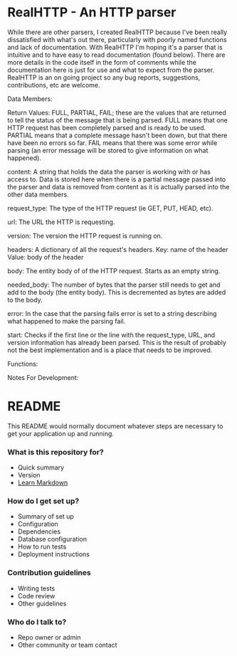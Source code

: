 # RealHTTP - An HTTP parser

While there are other parsers, I created RealHTTP because I've been really dissatisfied with what's out there, particularly with poorly named functions and lack of documentation. With RealHTTP I'm hoping it's a parser that is intuitive and to have easy to read documentation (found below). There are more details in the code itself in the form of comments while the documentation here is just for use and what to expect from the parser. RealHTTP is an on going project so any bug reports, suggestions, contributions, etc are welcome.

Data Members:

Return Values: FULL, PARTIAL, FAIL; these are the values that are returned to tell the status of the message that is being parsed. FULL means that one HTTP request has been completely parsed and is ready to be used. PARTIAL means that a complete message hasn't been down, but that there have been no errors so far. FAIL means that there was some error while parsing (an error message will be stored to give information on what happened). 

content: A string that holds the data the parser is working with or has access to. Data is stored here when there is a partial message passed into the parser and data is removed from content as it is actually parsed into the other data members.

request_type: The type of the HTTP request (ie GET, PUT, HEAD, etc).

url: The URL the HTTP is requesting.

version: The version the HTTP request is running on.

headers: A dictionary of all the request's headers. Key: name of the header   Value: body of the header

body: The entity body of of the HTTP request. Starts as an empty string.

needed_body: The number of bytes that the parser still needs to get and add to the body (the entity body). This is decremented as bytes are added to the body.

error: In the case that the parsing fails error is set to a string describing what happened to make the parsing fail.

start: Checks if the first line or the line with the request_type, URL, and version information has already been parsed. This is the result of probably not the best implementation and is a place that needs to be improved.


Functions:


Notes For Development:

# README #

This README would normally document whatever steps are necessary to get your application up and running.

### What is this repository for? ###

* Quick summary
* Version
* [Learn Markdown](https://bitbucket.org/tutorials/markdowndemo)

### How do I get set up? ###

* Summary of set up
* Configuration
* Dependencies
* Database configuration
* How to run tests
* Deployment instructions

### Contribution guidelines ###

* Writing tests
* Code review
* Other guidelines

### Who do I talk to? ###

* Repo owner or admin
* Other community or team contact